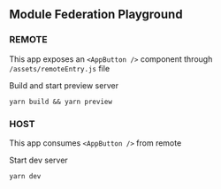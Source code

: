 ## Module Federation Playground

### REMOTE
This app exposes an `<AppButton />` component through `/assets/remoteEntry.js` file

Build and start preview server
```
yarn build && yarn preview
```

### HOST
This app consumes `<AppButton />` from remote

Start dev server
```
yarn dev
```